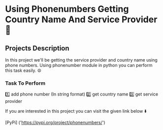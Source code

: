 # Using Phonenumbers Getting Country Name And Service Provider 📱 

## Projects Description 

In this project we'll be getting the service provider and country name using phone numbers.
Using phonenumber module in python you can perform this task easily. ☮️

### Task To Perform
1️⃣ add phone number (In string format)
2️⃣ get country name
3️⃣ get service provider 

If you are interested in this project you can visit the given link below ⬇️

[PyPi] ('https://pypi.org/project/phonenumbers/')